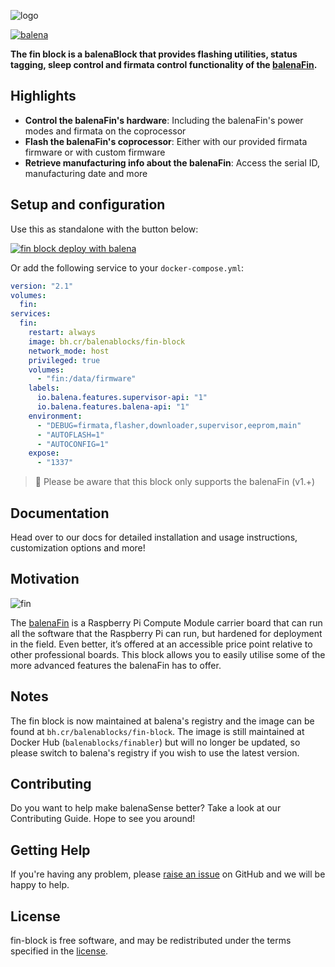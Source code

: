 ![logo](https://raw.githubusercontent.com/balenablocks/fin/master/images/logo.png)

[![balena](https://github.com/balenablocks/fin-block/actions/workflows/balena.yml/badge.svg)](https://github.com/balenablocks/browser/actions/workflows/balena.yml)

**The fin block is a balenaBlock that provides flashing utilities, status tagging, sleep control and firmata control functionality of the [balenaFin](https://www.balena.io/fin/).**

## Highlights

- **Control the balenaFin's hardware**: Including the balenaFin's power modes and firmata on the coprocessor
- **Flash the balenaFin's coprocessor**: Either with our provided firmata firmware or with custom firmware
- **Retrieve manufacturing info about the balenaFin**: Access the serial ID, manufacturing date and more

## Setup and configuration

Use this as standalone with the button below:

[![fin block deploy with balena](https://balena.io/deploy.svg)](https://dashboard.balena-cloud.com/deploy?repoUrl=https://github.com/balenablocks/fin)

Or add the following service to your `docker-compose.yml`:

```yaml
version: "2.1"
volumes:
  fin:
services:
  fin:
    restart: always
    image: bh.cr/balenablocks/fin-block 
    network_mode: host
    privileged: true
    volumes:
      - "fin:/data/firmware"
    labels:
      io.balena.features.supervisor-api: "1"
      io.balena.features.balena-api: "1"
    environment:
      - "DEBUG=firmata,flasher,downloader,supervisor,eeprom,main"
      - "AUTOFLASH=1"
      - "AUTOCONFIG=1"
    expose:
      - "1337"
```

> :wrench: Please be aware that this block only supports the balenaFin (v1.+)

## Documentation

Head over to our docs for detailed installation and usage instructions, customization options and more!

## Motivation

![fin](https://raw.githubusercontent.com/balenablocks/fin/master/images/fin.png)

The [balenaFin](https://www.balena.io/fin/) is a Raspberry Pi Compute Module carrier board that can run all the software that the Raspberry Pi can run, but hardened for deployment in the field.
Even better, it’s offered at an accessible price point relative to other professional boards.
This block allows you to easily utilise some of the more advanced features the balenaFin has to offer.

## Notes

The fin block is now maintained at balena's registry and the image can be found at `bh.cr/balenablocks/fin-block`.
The image is still maintained at Docker Hub (`balenablocks/finabler`) but will no longer be updated, so please switch to balena's registry if you wish to use the latest version.

## Contributing

Do you want to help make balenaSense better? Take a look at our Contributing Guide. Hope to see you around!

## Getting Help

If you're having any problem, please [raise an issue](https://github.com/balenablocks/fin/issues/new) on GitHub and we will be happy to help.

## License

fin-block is free software, and may be redistributed under the terms specified in the [license](https://github.com/balenablocks/fin/blob/master/LICENSE).

